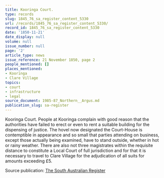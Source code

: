 ```yaml
---
title: Kooringa Court.
type: records
slug: 1845_76_sa_register_content_5330
url: /records/1845_76_sa_register_content_5330/
record_id: 1845_76_sa_register_content_5330
date: '1850-11-21'
date_display: null
volume: null
issue_number: null
page: '2'
article_type: news
issue_reference: 21 November 1850, page 2
people_mentioned: []
places_mentioned:
- Kooringa
- Clare Village
topics:
- court
- infrastructure
- legal
source_document: 1985-87_Northern__Argus.md
publication_slug: sa-register
---
```


Kooringa Court.  People at Kooringa complain with good reason that the authorities have failed to erect or even to rent a suitable building for the dispensing of justice.  The hovel now designated the Court-House is contemptible in appearance and so small that parties attending on business, except those actually being examined, have to stand outside, whether in hot or rainy weather.  There are also not three magistrates within the requisite distance to constitute a Local Court of full jurisdiction and for that it is necessary to travel to Clare Village for the adjudication of all suits for amounts exceeding £5.

Source publication: [The South Australian Register](/publications/sa-register/)
